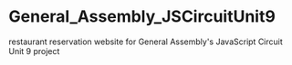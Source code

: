 # General_Assembly_JSCircuitUnit9
restaurant reservation website for General Assembly's JavaScript Circuit Unit 9 project
